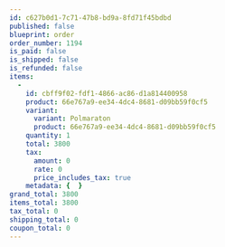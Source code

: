 ```yaml
---
id: c627b0d1-7c71-47b8-bd9a-8fd71f45bdbd
published: false
blueprint: order
order_number: 1194
is_paid: false
is_shipped: false
is_refunded: false
items:
  -
    id: cbff9f02-fdf1-4866-ac86-d1a814400958
    product: 66e767a9-ee34-4dc4-8681-d09bb59f0cf5
    variant:
      variant: Polmaraton
      product: 66e767a9-ee34-4dc4-8681-d09bb59f0cf5
    quantity: 1
    total: 3800
    tax:
      amount: 0
      rate: 0
      price_includes_tax: true
    metadata: {  }
grand_total: 3800
items_total: 3800
tax_total: 0
shipping_total: 0
coupon_total: 0
---
```

